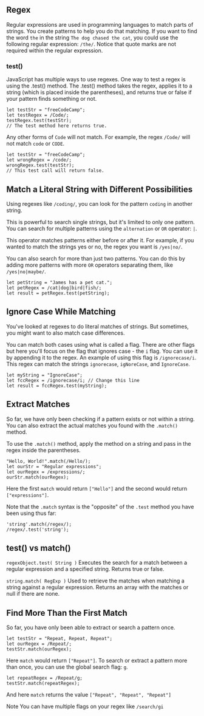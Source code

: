 ## Regex
Regular expressions are used in programming languages to match parts of strings. You create patterns to help you do that matching.
If you want to find the word `the` in the string `The dog chased the cat`, you could use the following regular expression: `/the/`. Notice that quote marks are not required within the regular expression.

### test()

JavaScript has multiple ways to use regexes. One way to test a regex is using the .test() method. The .test() method takes the regex, applies it to a string (which is placed inside the parentheses), and returns true or false if your pattern finds something or not.
```
let testStr = "freeCodeCamp";
let testRegex = /Code/;
testRegex.test(testStr);
// The test method here returns true.
```

Any other forms of `Code` will not match. For example, the regex `/Code/` will not match `code` or `CODE`.
```
let testStr = "freeCodeCamp";
let wrongRegex = /code/;
wrongRegex.test(testStr);
// This test call will return false.
```

## Match a Literal String with Different Possibilities
Using regexes like `/coding/`, you can look for the pattern `coding` in another string.

This is powerful to search single strings, but it's limited to only one pattern. You can search for multiple patterns using the `alternation` or `OR` operator: `|`.

This operator matches patterns either before or after it. For example, if you wanted to match the strings yes or no, the regex you want is `/yes|no/`.

You can also search for more than just two patterns. You can do this by adding more patterns with more `OR` operators separating them, like `/yes|no|maybe/`.

```
let petString = "James has a pet cat.";
let petRegex = /cat|dog|bird|fish/;
let result = petRegex.test(petString);
```

## Ignore Case While Matching
You've looked at regexes to do literal matches of strings. But sometimes, you might want to also match case differences.

You can match both cases using what is called a flag. There are other flags but here you'll focus on the flag that ignores case - the `i` flag. You can use it by appending it to the regex. An example of using this flag is `/ignorecase/i`. This regex can match the strings `ignorecase`, `igNoreCase`, and `IgnoreCase`.

```
let myString = "IgnoreCase";
let fccRegex = /ignorecase/i; // Change this line
let result = fccRegex.test(myString);
```

## Extract Matches
So far, we have only been checking if a pattern exists or not within a string. You can also extract the actual matches you found with the `.match()` method.

To use the `.match()` method, apply the method on a string and pass in the regex inside the parentheses.
```
"Hello, World!".match(/Hello/);
let ourStr = "Regular expressions";
let ourRegex = /expressions/;
ourStr.match(ourRegex);
```
Here the first `match` would return `["Hello"]` and the second would return `["expressions"]`.

Note that the `.match` syntax is the "opposite" of the `.test` method you have been using thus far:

```
'string'.match(/regex/);
/regex/.test('string');
```

## test() vs match()
`regexObject.test( String )`
Executes the search for a match between a regular expression and a specified string. Returns true or false.

`string.match( RegExp )`
Used to retrieve the matches when matching a string against a regular expression. Returns an array with the matches or null if there are none.

## Find More Than the First Match
So far, you have only been able to extract or search a pattern once.
```
let testStr = "Repeat, Repeat, Repeat";
let ourRegex = /Repeat/;
testStr.match(ourRegex);
```
Here `match` would return `["Repeat"]`.
To search or extract a pattern more than once, you can use the global search flag: `g`.
```
let repeatRegex = /Repeat/g;
testStr.match(repeatRegex);
```
And here `match` returns the value `["Repeat", "Repeat", "Repeat"]`

Note
You can have multiple flags on your regex like `/search/gi`
